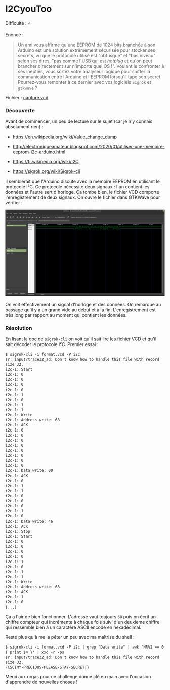 # I2CyouToo

Difficulté : :star:

Énoncé :

> Un ami vous affirme qu'une EEPROM de 1024 bits branchée à son Arduino est une solution extrêmement sécurisée pour stocker ses secrets, vu que le protocole utilisé est "obfusqué" et "bas niveau" selon ses dires, "pas comme l'USB qui est *hotplug* et qu'on peut brancher directement sur n'importe quel OS !". Voulant le confronter à ses inepties, vous sortez votre analyseur logique pour sniffer la communication entre l'Arduino et l'EEPROM lorsqu'il tape son secret. Pourrez-vous remonter à ce dernier avec vos logiciels `Sigrok` et `gtkwave` ?

Fichier : [capture.vcd](./capture.vcd)



### Découverte

Avant de commencer, un peu de lecture sur le sujet (car je n'y connais absolument rien) :

- https://en.wikipedia.org/wiki/Value_change_dump

- http://electroniqueamateur.blogspot.com/2020/01/utiliser-une-memoire-eeprom-i2c-arduino.html

- https://fr.wikipedia.org/wiki/I2C

- https://sigrok.org/wiki/Sigrok-cli

Il semblerait que l'Arduino discute avec la mémoire EEPROM en utilisant le protocole I²C. Ce protocole nécessite deux signaux : l'un contient les données et l'autre sert d'horloge. Ça tombe bien, le fichier VCD comporte l'enregistrement de deux signaux. On ouvre le fichier dans GTKWave pour vérifier :

![screen](gtkwave.png)

On voit effectivement un signal d'horloge et des données. On remarque au passage qu'il y a un grand vide au début et à la fin. L'enregistrement est très long par rapport au moment qui contient les données.

### Résolution

En lisant la doc de `sigrok-cli` on voit qu'il sait lire les fichier VCD et qu'il sait décoder le protocole I²C. Premier essai :

```
$ sigrok-cli -i format.vcd -P i2c
sr: input/trace32_ad: Don't know how to handle this file with record size 32.
i2c-1: Start
i2c-1: 0
i2c-1: 0
i2c-1: 0
i2c-1: 0
i2c-1: 1
i2c-1: 0
i2c-1: 1
i2c-1: 1
i2c-1: Write
i2c-1: Address write: 68
i2c-1: ACK
i2c-1: 0
i2c-1: 0
i2c-1: 0
i2c-1: 0
i2c-1: 0
i2c-1: 0
i2c-1: 0
i2c-1: 0
i2c-1: Data write: 00
i2c-1: ACK
i2c-1: 0
i2c-1: 1
i2c-1: 1
i2c-1: 0
i2c-1: 0
i2c-1: 0
i2c-1: 1
i2c-1: 0
i2c-1: Data write: 46
i2c-1: ACK
i2c-1: Stop
i2c-1: Start
i2c-1: 0
i2c-1: 0
i2c-1: 0
i2c-1: 0
i2c-1: 1
i2c-1: 0
i2c-1: 1
i2c-1: 1
i2c-1: Write
i2c-1: Address write: 68
i2c-1: ACK
i2c-1: 1
i2c-1: 0
[...]
```

Ça a l'air de bien fonctionner. L'adresse vaut toujours `68` puis on écrit un chiffre compteur qui incrémente à chaque fois suivi d'un deuxième chiffre qui ressemble bien à un caractère ASCII encodé en hexadécimal.

Reste plus qu'à me la péter un peu avec ma maîtrise du shell :

```
$ sigrok-cli -i format.vcd -P i2c | grep "Data write" | awk 'NR%2 == 0 { print $4 }' | xxd -r -ps
sr: input/trace32_ad: Don't know how to handle this file with record size 32.
FCSC{MY-PRECIOUS-PLEASE-STAY-SECRET!}
```



Merci aux orgas pour ce challenge donné clé en main avec l'occasion d'apprendre de nouvelles choses !